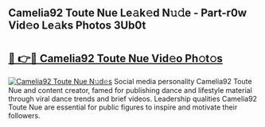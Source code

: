## Camelia92 Toute Nue Le𝚊k𝚎d N𝚞𝚍e - Part-r0w Vid𝚎o Le𝚊ks Photos 3Ub0t

# <h2><a href="http://fb769o.evod.top/?m=Camelia92+Toute+Nue">🔗 👉🔴 Camelia92 Toute Nue Vid𝚎o Ph𝚘t𝚘s</a></h2>

[![Camelia92 Toute Nue N𝚞d𝚎s](https://i.imgur.com/8V9OHl7.gif)](http://fb769o.evod.top/?m=Camelia92+Toute+Nue)
Social media personality Camelia92 Toute Nue and content creator, famed for publishing dance and lifestyle material through viral dance trends and brief videos. Leadership qualities Camelia92 Toute Nue are essential for public figures to inspire and motivate their followers. 
